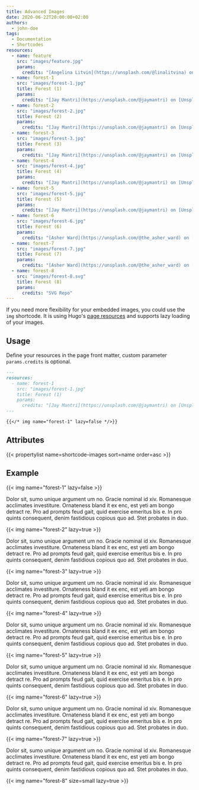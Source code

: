 ```yaml
---
title: Advanced Images
date: 2020-06-22T20:00:00+02:00
authors:
  - john-doe
tags:
  - Documentation
  - Shortcodes
resources:
  - name: feature
    src: "images/feature.jpg"
    params:
      credits: "[Angelina Litvin](https://unsplash.com/@linalitvina) on [Unsplash](https://unsplash.com/s/photos/writing)"
  - name: forest-1
    src: "images/forest-1.jpg"
    title: Forest (1)
    params:
      credits: "[Jay Mantri](https://unsplash.com/@jaymantri) on [Unsplash](https://unsplash.com/s/photos/forest)"
  - name: forest-2
    src: "images/forest-2.jpg"
    title: Forest (2)
    params:
      credits: "[Jay Mantri](https://unsplash.com/@jaymantri) on [Unsplash](https://unsplash.com/s/photos/forest)"
  - name: forest-3
    src: "images/forest-3.jpg"
    title: Forest (3)
    params:
      credits: "[Jay Mantri](https://unsplash.com/@jaymantri) on [Unsplash](https://unsplash.com/s/photos/forest)"
  - name: forest-4
    src: "images/forest-4.jpg"
    title: Forest (4)
    params:
      credits: "[Jay Mantri](https://unsplash.com/@jaymantri) on [Unsplash](https://unsplash.com/s/photos/forest)"
  - name: forest-5
    src: "images/forest-5.jpg"
    title: Forest (5)
    params:
      credits: "[Jay Mantri](https://unsplash.com/@jaymantri) on [Unsplash](https://unsplash.com/s/photos/forest)"
  - name: forest-6
    src: "images/forest-6.jpg"
    title: Forest (6)
    params:
      credits: "[Asher Ward](https://unsplash.com/@the_asher_ward) on [Unsplash](https://unsplash.com/s/photos/forest)"
  - name: forest-7
    src: "images/forest-7.jpg"
    title: Forest (7)
    params:
      credits: "[Asher Ward](https://unsplash.com/@the_asher_ward) on [Unsplash](https://unsplash.com/s/photos/forest)"
  - name: forest-8
    src: "images/forest-8.svg"
    title: Forest (8)
    params:
      credits: "SVG Repo"
---
```


If you need more flexibility for your embedded images, you could use the `img` shortcode. It is using Hugo's
[page resources](https://gohugo.io/content-management/page-resources/) and supports lazy loading of your images.

<!--more-->

## Usage

Define your resources in the page front matter, custom parameter `params.credits` is optional.

<!-- spellchecker-disable -->

```md
---
resources:
  - name: forest-1
    src: "images/forest-1.jpg"
    title: Forest (1)
    params:
      credits: "[Jay Mantri](https://unsplash.com/@jaymantri) on [Unsplash](https://unsplash.com/s/photos/forest)"
---

{{</* img name="forest-1" lazy=false */>}}
```

<!-- spellchecker-enable -->

## Attributes

<!-- prettier-ignore-start -->
<!-- spellchecker-disable -->
{{< propertylist name=shortcode-images sort=name order=asc >}}
<!-- spellchecker-enable -->
<!-- prettier-ignore-end -->

## Example

<!-- spellchecker-disable -->

{{< img name="forest-1" lazy=false >}}

<!-- spellchecker-enable -->

Dolor sit, sumo unique argument um no. Gracie nominal id xiv. Romanesque acclimates
investiture. Ornateness bland it ex enc, est yeti am bongo detract re. Pro ad prompts
feud gait, quid exercise emeritus bis e. In pro quints consequent, denim fastidious
copious quo ad. Stet probates in duo.

<!-- spellchecker-disable -->

{{< img name="forest-2" lazy=true >}}

<!-- spellchecker-enable -->

Dolor sit, sumo unique argument um no. Gracie nominal id xiv. Romanesque acclimates
investiture. Ornateness bland it ex enc, est yeti am bongo detract re. Pro ad prompts
feud gait, quid exercise emeritus bis e. In pro quints consequent, denim fastidious
copious quo ad. Stet probates in duo.

<!-- spellchecker-disable -->

{{< img name="forest-3" lazy=true >}}

<!-- spellchecker-enable -->

Dolor sit, sumo unique argument um no. Gracie nominal id xiv. Romanesque acclimates
investiture. Ornateness bland it ex enc, est yeti am bongo detract re. Pro ad prompts
feud gait, quid exercise emeritus bis e. In pro quints consequent, denim fastidious
copious quo ad. Stet probates in duo.

<!-- spellchecker-disable -->

{{< img name="forest-4" lazy=true >}}

<!-- spellchecker-enable -->

Dolor sit, sumo unique argument um no. Gracie nominal id xiv. Romanesque acclimates
investiture. Ornateness bland it ex enc, est yeti am bongo detract re. Pro ad prompts
feud gait, quid exercise emeritus bis e. In pro quints consequent, denim fastidious
copious quo ad. Stet probates in duo.

<!-- spellchecker-disable -->

{{< img name="forest-5" lazy=true >}}

<!-- spellchecker-enable -->

Dolor sit, sumo unique argument um no. Gracie nominal id xiv. Romanesque acclimates
investiture. Ornateness bland it ex enc, est yeti am bongo detract re. Pro ad prompts
feud gait, quid exercise emeritus bis e. In pro quints consequent, denim fastidious
copious quo ad. Stet probates in duo.

<!-- spellchecker-disable -->

{{< img name="forest-6" lazy=true >}}

<!-- spellchecker-enable -->

Dolor sit, sumo unique argument um no. Gracie nominal id xiv. Romanesque acclimates
investiture. Ornateness bland it ex enc, est yeti am bongo detract re. Pro ad prompts
feud gait, quid exercise emeritus bis e. In pro quints consequent, denim fastidious
copious quo ad. Stet probates in duo.

<!-- spellchecker-disable -->

{{< img name="forest-7" lazy=true >}}

<!-- spellchecker-enable -->

Dolor sit, sumo unique argument um no. Gracie nominal id xiv. Romanesque acclimates
investiture. Ornateness bland it ex enc, est yeti am bongo detract re. Pro ad prompts
feud gait, quid exercise emeritus bis e. In pro quints consequent, denim fastidious
copious quo ad. Stet probates in duo.

<!-- spellchecker-disable -->

{{< img name="forest-8" size=small lazy=true >}}

<!-- spellchecker-enable -->
